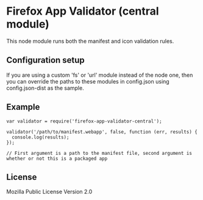 # Firefox App Validator (central module)

This node module runs both the manifest and icon validation rules.

## Configuration setup

If you are using a custom 'fs' or 'url' module instead of the node one, then you can override the paths to these modules in config.json using config.json-dist as the sample.

## Example

    var validator = require('firefox-app-validator-central');

    validator('/path/to/manifest.webapp', false, function (err, results) {
      console.log(results);
    });

    // First argument is a path to the manifest file, second argument is whether or not this is a packaged app

## License

Mozilla Public License Version 2.0
